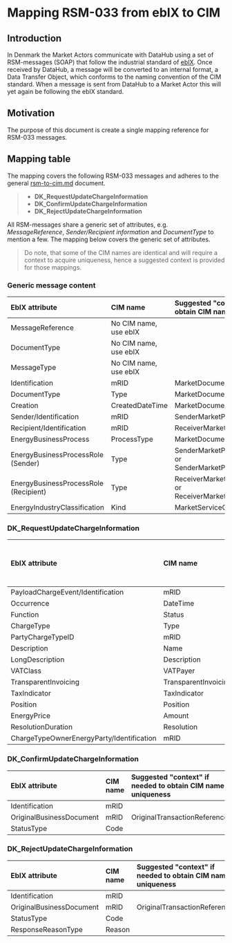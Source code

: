 # Mapping RSM-033 from ebIX to CIM

## Introduction

In Denmark the Market Actors communicate with DataHub using a set of RSM-messages (SOAP) that follow the industrial standard of [ebIX](https://www.ebix.org/). Once received by DataHub, a message will be converted to an internal format, a Data Transfer Object, which conforms to the naming convention of the CIM standard. When a message is sent from DataHub to a Market Actor this will yet again be following the ebIX standard.

## Motivation

The purpose of this document is create a single mapping reference for RSM-033 messages.

## Mapping table

The mapping covers the following RSM-033 messages and adheres to the general [rsm-to-cim.md](https://github.com/Energinet-DataHub/green-energy-hub/blob/main/docs/document-type-mappings/rsm-to-cim.md) document.

>- **DK_RequestUpdateChargeInformation**
>- **DK_ConfirmUpdateChargeInformation**
>- **DK_RejectUpdateChargeInformation**

All RSM-messages share a generic set of attributes, e.g. _MessageReference_, _Sender/Recipient information_ and _DocumentType_ to mention a few.
The mapping below covers the generic set of attributes.

> Do note, that some of the CIM names are identical and will require a context to acquire uniqueness, hence a suggested context is provided for those mappings.

### Generic message content

| **EbIX attribute**|**CIM name**| **Suggested "context" if needed to obtain CIM name uniqueness** | **CIM path** |
|:-|:-|:-|:-|
| MessageReference | No CIM name, use ebIX |||
| DocumentType | No CIM name, use ebIX |||
| MessageType | No CIM name, use ebIX |||
| Identification | mRID | MarketDocument | MarketDocument/mRID |
| DocumentType | Type | MarketDocument | MarketDocument/Type |
| Creation | CreatedDateTime | MarketDocument | MarketDocument/CreatedDateTime |
| Sender/Identification | mRID | SenderMarketParticipant | MarketDocument/Sender_MarketParticipant/mRID |
| Recipient/Identification | mRID | ReceiverMarketParticipant | MarketDocument/Receiver_MarketParticipant/mRID |
| EnergyBusinessProcess | ProcessType | MarketDocument | MarketDocument/Process/ProcessType |
| EnergyBusinessProcessRole (Sender) | Type | SenderMarketParticipant<br>or SenderMarketParticipant_(MarketRole) | Sender_MarketParticipant/MarketRole/Type |
| EnergyBusinessProcessRole (Recipient) | Type | ReceiverMarketParticipant<br>or ReceiverMarketParticipant_(MarketRole) | Receiver_MarketParticipant/MarketRole/Type |
| EnergyIndustryClassification | Kind | MarketServiceCategory | Market_ServiceCategory/Kind |

### DK_RequestUpdateChargeInformation

| **EbIX attribute**|**CIM name**| **Suggested "context" if needed to obtain CIM name uniqueness** | **CIM path** |
|:-|:-|:-|:-|
| PayloadChargeEvent/Identification | mRID | | MktActivityRecord/mRID |
| Occurrence | DateTime | ValidityStart_| MktActivityRecord/ValidityStart_DateAndOrTime/DateTime |
| Function | Status | MktActivityRecord_ | MktActivityRecord/status |
| ChargeType | Type |  | Series/ChargeType/type|
| PartyChargeTypeID | mRID | ChargeType_ | Series/ChargeType/mRID |
| Description | Name | | MktActivityRecord/ChargeType/name |
| LongDescription | Description | | MktActivityRecord/ChargeType/description |
| VATClass | VATPayer | | MktActivityRecord/ChargeType/VATPayer |
| TransparentInvoicing | TransparentInvoicing | | MktActivityRecord/ChargeType/TransparentInvoicing |
| TaxIndicator | TaxIndicator | | MktActivityRecord/ChargeType/TaxIndicator |
| Position | Position | | Period/Point/Position |
| EnergyPrice | Amount | | Period/Point/Price/Amount |
| ResolutionDuration | Resolution | | Period/Resolution |
| ChargeTypeOwnerEnergyParty/Identification | mRID | ChargeTypeOwner_| Series/ChargeType/ChargeTypeOwner_MarketParticipant/mRID |

### DK_ConfirmUpdateChargeInformation

| **EbIX attribute**|**CIM name**| **Suggested "context" if needed to obtain CIM name uniqueness** | **CIM path** |
|:-|:-|:-|:-|
| Identification | mRID | | MktActivityRecord/mRID |
| OriginalBusinessDocument | mRID | OriginalTransactionReference | MktActivityRecord/OriginalTransactionReference_MktActivityRecord/mRID |
| StatusType | Code || Reason/Code |

### DK_RejectUpdateChargeInformation

| **EbIX attribute**|**CIM name**| **Suggested "context" if needed to obtain CIM name uniqueness** | **CIM path** |
|:-|:-|:-|:-|
| Identification | mRID | |MktActivityRecord/mRID |
| OriginalBusinessDocument | mRID | OriginalTransactionReference | MktActivityRecord/OriginalTransactionReference_MktActivityRecord/mRID |
| StatusType | Code || Reason/Code |
| ResponseReasonType | Reason || MktActivityRecord/Reason|
